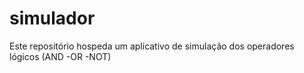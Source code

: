# simulador
Este repositório hospeda um aplicativo de simulação dos operadores lógicos (AND -OR -NOT)

